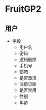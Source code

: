 # FruitGP2

## 用户
- 字段
    - 用户名
    - 密码
    - 逻辑删除
    - 手机号
    - 邮箱
    - 是否激活
    - 注册日期
    - 是否禁用
    - 性别
    - 年龄

